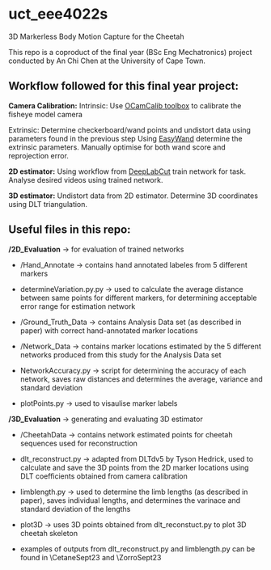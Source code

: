 # uct_eee4022s
3D Markerless Body Motion Capture for the Cheetah

This repo is a coproduct of the final year (BSc Eng Mechatronics) project conducted by An Chi Chen at the University of Cape Town. 

## Workflow followed for this final year project:

**Camera Calibration:**
    Intrinsic:
    Use [OCamCalib toolbox](https://github.com/urbste/ImprovedOcamCalib) to calibrate the fisheye model camera

   Extrinsic:
   Determine checkerboard/wand points and undistort data using parameters found in the previous step
   Using [EasyWand](http://biomech.web.unc.edu/wand-calibration-tools/) determine the extrinsic parameters.  Manually optimise for both wand score and reprojection error.

**2D estimator:**
   Using workflow from [DeepLabCut](https://github.com/AlexEMG/DeepLabCut) train network for task.
    Analyse desired videos using trained network. 

**3D estimator:**
    Undistort data from 2D estimator.  Determine 3D coordinates using DLT triangulation.

## Useful files in this repo:

**/2D_Evaluation** -> for evaluation of trained networks
  - /Hand_Annotate -> contains hand annotated labeles from 5 different markers
  - determineVariation.py.py -> used to calculate the average distance between same points for different markers, for determining acceptable error range for estimation network

  - /Ground_Truth_Data -> contains Analysis Data set (as described in paper) with correct hand-annotated marker locations
  - /Network_Data -> contains marker locations estimated by the 5 different networks produced from this study for the Analysis Data set
  - NetworkAccuracy.py -> script for determining the accuracy of each network, saves raw distances and determines the average, variance and standard deviation
    
  - plotPoints.py -> used to visaulise marker labels
    
**/3D_Evaluation** -> generating and evaluating 3D estimator
  - /CheetahData -> contains network estimated points for cheetah sequences used for reconstruction
  - dlt_reconstruct.py -> adapted from DLTdv5 by Tyson Hedrick, used to calculate and save the 3D points from the 2D marker locations using DLT coefficients obtained from camera calibration
  - limblength.py -> used to determine the limb lengths (as described in paper), saves individual lengths, and determines the varinace and standard deviation of the lengths
  - plot3D -> uses 3D points obtained from dlt_reconstuct.py to plot 3D cheetah skeleton
    
  - examples of outputs from dlt_reconstruct.py and limblength.py can be found in \CetaneSept23 and \ZorroSept23
 
